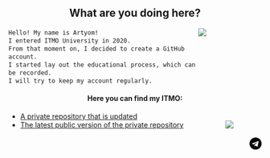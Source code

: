 <h2 align = "center" >What are you doing here?</h2>
<p><img src= "https://media2.giphy.com/media/4QZK21zlzVIyc/giphy.gif?cid=ecf05e47umveldb5pm9d5huwnk3tjdk40yucfcef3bq110pa&rid=giphy.gif&ct=s" width = "25%" align = "right"></p>

    Hello! My name is Artyom!
    I entered ITMO University in 2020.
    From that moment on, I decided to create a GitHub account.
    I started lay out the educational process, which can be recorded.
    I will try to keep my account regularly.

<h4 align = "center">Here you can find my ITMO:</h4>
<div>
    <ul>
        <li><a href = "https://github.com/fadyat/ITMO-PROBLEMS"> A private repository that is updated </a>
        </li>
        <li><a href = "https://github.com/fadyat/ITMO-PUBLIC"> The latest public version of the private repository </a>
            <img src= "https://komarev.com/ghpvc/?username=fadyat" width="15%" align = "right">
        </li>
        <br>
        <a href="https://t.me/not_fadyat">
         <img src= "pictures/teleg.png" width="5%" align = "right">
        </a>
    </ul>
</div>
<br>
